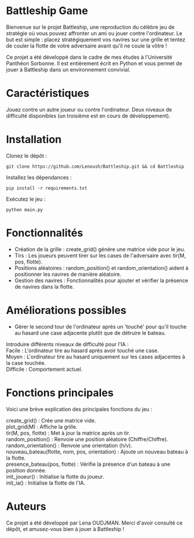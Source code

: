 # Battleship Game

Bienvenue sur le projet Battleship, une reproduction du célèbre jeu de stratégie où vous pouvez affronter un ami ou jouer contre l'ordinateur. Le but est simple : placez stratégiquement vos navires sur une grille et tentez de couler la flotte de votre adversaire avant qu'il ne coule la vôtre !

Ce projet a été développé dans le cadre de mes études à l'Université Panthéon Sorbonne. Il est entièrement écrit en Python et vous permet de jouer à Battleship dans un environnement convivial.

# Caractéristiques
Jouez contre un autre joueur ou contre l'ordinateur.
Deux niveaux de difficulté disponibles (un troisième est en cours de développement).  

# Installation

Clonez le dépôt :
```
git clone https://github.com/Lenoush/Battleship.git && cd Battleship
```

Installez les dépendances :
```
pip install -r requirements.txt
```

Exécutez le jeu :
```
python main.py
```

# Fonctionnalités
- Création de la grille : create_grid() génère une matrice vide pour le jeu.
- Tirs : Les joueurs peuvent tirer sur les cases de l'adversaire avec tir(M, pos, flotte).
- Positions aléatoires : random_position() et random_orientation() aident à positionner les navires de manière aléatoire.
- Gestion des navires : Fonctionnalités pour ajouter et vérifier la présence de navires dans la flotte.

# Améliorations possibles
- Gérer le second tour de l'ordinateur après un 'touché' pour qu'il touche au hasard une case adjacente plutôt que de détruire le bateau.
  
Introduire différents niveaux de difficulté pour l'IA :  
Facile : L'ordinateur tire au hasard après avoir touché une case.  
Moyen : L'ordinateur tire au hasard uniquement sur les cases adjacentes à la case touchée.  
Difficile : Comportement actuel.    

# Fonctions principales
Voici une brève explication des principales fonctions du jeu :

create_grid() : Crée une matrice vide.  
plot_grid(M) : Affiche la grille.  
tir(M, pos, flotte) : Met à jour la matrice après un tir.  
random_position() : Renvoie une position aléatoire (Chiffre/Chiffre).  
random_orientation() : Renvoie une orientation (h/v).  
nouveau_bateau(flotte, nom, pos, orientation) : Ajoute un nouveau bateau à la flotte.  
presence_bateau(pos, flotte) : Vérifie la présence d'un bateau à une position donnée.  
init_joueur() : Initialise la flotte du joueur.  
init_ia() : Initialise la flotte de l'IA.  

# Auteurs
Ce projet a été développé par Lena OUDJMAN. Merci d'avoir consulté ce dépôt, et amusez-vous bien à jouer à Battleship !
